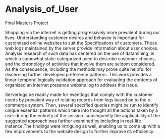 # Analysis_of_User
Final Masters Project

Shopping via the internet is getting progressively more prevalent during our lives. Understanding customer desires and behavior is important for customized online websites to suit the Specifications of customers. Those web logs maintained by the server provide information about user choices. Analysis research of such data has centered on the use of datamining, in which a somewhat static categorized used to describe customer choices, and the chronology of activities that involve them are seldom considered. As the consequence, including the methods may prove quite helpful for discerning further developed preference patterns. This work provides a linear-temporal logically validation approach for evaluating the contents of organized an internet presence website log to address this issue.

Serverlogs be readily made for eventlogs that comply with the customer needs by prevalent way of relating records from logs based on to the e-commerce system. Then, several specified queries might be run to identify unique essential patterns which take into thought all the actions taken by a user during the entirety of the session. subsequently the applicability of the suggested approach was further examined by including in real-life instance.The findings were intriguing as well, enabling us to come up with a few improvements to the website design to further improve its efficiency.
